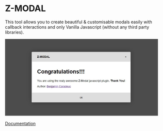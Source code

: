 # Z-MODAL

This tool allows you to create beautiful & customisable modals easily with callback interactions and only Vanilla Javascript (without any third party libraries).

![Screenshot](/screenshot.jpg)

[Documentation](http://labo.caradeuc.info/z-modal)

<!-- [Blog-post]() -->
